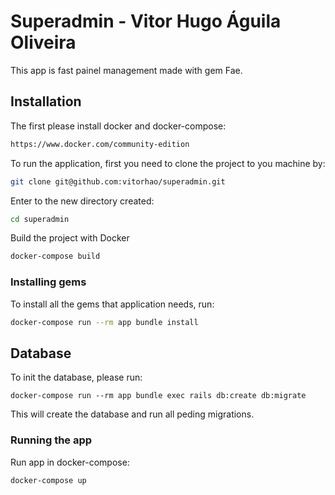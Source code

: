 # Superadmin - Vitor Hugo Águila Oliveira

This app is fast painel management made with gem Fae.

## Installation

The first please install docker and docker-compose:

```bash
https://www.docker.com/community-edition
```

To run the application, first you need to clone the project to you machine by:

```bash
git clone git@github.com:vitorhao/superadmin.git
```

Enter to the new directory created:

```bash
cd superadmin
```

Build the project with Docker

```bash
docker-compose build
```


### Installing gems

To install all the gems that application needs, run:

```bash
docker-compose run --rm app bundle install
```

## Database

To init the database, please run:

```
docker-compose run --rm app bundle exec rails db:create db:migrate
```

This will create the database and run all peding migrations.



### Running the app

Run app in docker-compose:

```bash
docker-compose up
```


